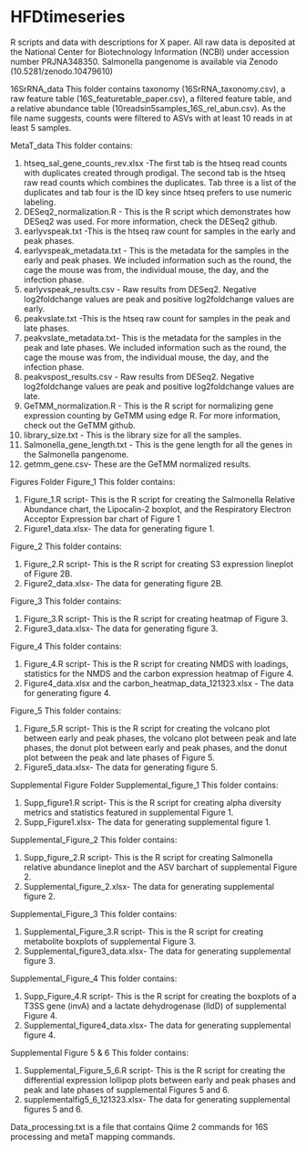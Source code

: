 # HFDtimeseries
R scripts and data with descriptions for X paper. All raw data is deposited at the National Center for Biotechnology Information (NCBI) under accession number PRJNA348350. Salmonella pangenome is available via Zenodo (10.5281/zenodo.10479610) 

16SrRNA_data
This folder contains taxonomy (16SrRNA_taxonomy.csv), a raw feature table (16S_featuretable_paper.csv), a filtered feature table, and a relative abundance table (10readsin5samples_16S_rel_abun.csv). As the file name suggests, counts were filtered to ASVs with at least 10 reads in at least 5 samples. 

MetaT_data
This folder contains:
1. htseq_sal_gene_counts_rev.xlsx -The first tab is the htseq read counts with duplicates created through prodigal. The second tab is the htseq raw read counts which combines the duplicates. Tab three is a list of the duplicates and tab four is the ID key since htseq prefers to use numeric labeling.
2. DESeq2_normalization.R - This is the R script which demonstrates how DESeq2 was used. For more information, check the DESeq2 github. 
3. earlyvspeak.txt -This is the htseq raw count for samples in the early and peak phases.
4. earlyvspeak_metadata.txt - This is the metadata for the samples in the early and peak phases. We included information such as the round, the cage the mouse was from, the individual mouse, the day, and the infection phase. 
5. earlyvspeak_results.csv - Raw results from DESeq2. Negative log2foldchange values are peak and positive log2foldchange values are early.
6. peakvslate.txt -This is the htseq raw count for samples in the peak and late phases.
7. peakvslate_metadata.txt- This is the metadata for the samples in the peak and late phases. We included information such as the round, the cage the mouse was from, the individual mouse, the day, and the infection phase. 
8. peakvspost_results.csv - Raw results from DESeq2. Negative log2foldchange values are peak and positive log2foldchange values are late.
9. GeTMM_normalization.R - This is the R script for normalizing gene expression counting by GeTMM using edge R. For more information, check out the GeTMM github.
10. library_size.txt - This is the library size for all the samples.
11. Salmonella_gene_length.txt - This is the gene length for all the genes in the Salmonella pangenome.
12. getmm_gene.csv- These are the GeTMM normalized results. 

Figures Folder
Figure_1
This folder contains:
1. Figure_1.R script- This is the R script for creating the Salmonella Relative Abundance chart, the Lipocalin-2 boxplot, and the Respiratory Electron Acceptor Expression bar chart of Figure 1
2. Figure1_data.xlsx- The data for generating figure 1.

Figure_2
This folder contains:
1. Figure_2.R script- This is the R script for creating S3 expression lineplot of Figure 2B.
2. Figure2_data.xlsx- The data for generating figure 2B.

Figure_3
This folder contains:
1. Figure_3.R script- This is the R script for creating heatmap of Figure 3.
2. Figure3_data.xlsx- The data for generating figure 3.

Figure_4
This folder contains:
1. Figure_4.R script- This is the R script for creating NMDS with loadings, statistics for the NMDS and the carbon expression heatmap of Figure 4.
2. Figure4_data.xlsx and the carbon_heatmap_data_121323.xlsx - The data for generating figure 4.

Figure_5
This folder contains:
1. Figure_5.R script- This is the R script for creating the volcano plot between early and peak phases, the volcano plot between peak and late phases, the donut plot between early and peak phases, and the donut plot between the peak and late phases of Figure 5.
2. Figure5_data.xlsx- The data for generating figure 5.

Supplemental Figure Folder
Supplemental_figure_1
This folder contains:
1. Supp_figure1.R script- This is the R script for creating alpha diversity metrics and statistics featured in supplemental Figure 1.
2. Supp_Figure1.xlsx- The data for generating supplemental figure 1.

Supplemental_Figure_2
This folder contains:
1. Supp_figure_2.R script- This is the R script for creating Salmonella relative abundance lineplot and the ASV barchart of supplemental Figure 2.  
2. Supplemental_figure_2.xlsx- The data for generating supplemental figure 2.

Supplemental_Figure_3
This folder contains:
1. Supplemental_Figure_3.R script- This is the R script for creating metabolite boxplots of supplemental Figure 3.
2. Supplemental_figure3_data.xlsx- The data for generating supplemental figure 3.

Supplemental_Figure_4
This folder contains:
1. Supp_Figure_4.R script- This is the R script for creating the boxplots of a T3SS gene (invA) and a lactate dehydrogenase (lldD) of supplemental Figure 4.
2. Supplemental_figure4_data.xlsx- The data for generating supplemental figure 4.
   
Supplemental Figure 5 & 6
This folder contains:
1. Supplemental_Figure_5_6.R script- This is the R script for creating the differential expression lollipop plots between early and peak phases and peak and late phases of supplemental Figures 5 and 6.
2. supplementalfig5_6_121323.xlsx- The data for generating supplemental figures 5 and 6.

Data_processing.txt is a file that contains Qiime 2 commands for 16S processing and metaT mapping commands.
